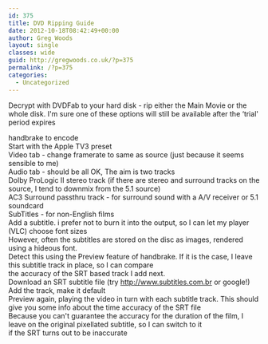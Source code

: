 ```yaml
---
id: 375
title: DVD Ripping Guide
date: 2012-10-18T08:42:49+00:00
author: Greg Woods
layout: single
classes: wide
guid: http://gregwoods.co.uk/?p=375
permalink: /?p=375
categories:
  - Uncategorized
---
```

Decrypt with DVDFab to your hard disk - rip either the Main Movie or the whole disk. I'm sure one of these options will still be available after the &#8216;trial' period expires

handbrake to encode  
Start with the Apple TV3 preset  
Video tab - change framerate to same as source (just because it seems sensible to me)  
Audio tab - should be all OK, The aim is two tracks  
Dolby ProLogic II stereo track (if there are stereo and surround tracks on the source, I tend to downmix from the 5.1 source)  
AC3 Surround passthru track - for surround sound with a A/V receiver or 5.1 soundcard  
SubTitles - for non-English films  
Add a subtitle. i prefer not to burn it into the output, so I can let my player (VLC) choose font sizes  
However, often the subtitles are stored on the disc as images, rendered using a hideous font.  
Detect this using the Preview feature of handbrake. If it is the case, I leave this subtitle track in place, so I can compare  
the accuracy of the SRT based track I add next.  
Download an SRT subtitle file (try http://www.subtitles.com.br or google!)  
Add the track, make it default  
Preview again, playing the video in turn with each subtitle track. This should give you some info about the time accuracy of the SRT file  
Because you can't guarantee the accuracy for the duration of the film, I leave on the original pixellated subtitle, so I can switch to it  
if the SRT turns out to be inaccurate